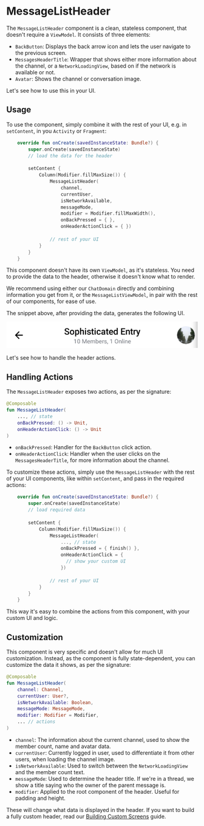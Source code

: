 # MessageListHeader

The `MessageListHeader` component is a clean, stateless component, that doesn't require a `ViewModel`. It consists of three elements:

* `BackButton`: Displays the back arrow icon and lets the user navigate to the previous screen.
* `MessagesHeaderTitle`: Wrapper that shows either more information about the channel, or a `NetworkLoadingView`, based on if the network is available or not.
* `Avatar`: Shows the channel or conversation image.

Let's see how to use this in your UI.

## Usage

To use the component, simply combine it with the rest of your UI, e.g. in `setContent`, in you `Activity` or `Fragment`:

```kotlin
    override fun onCreate(savedInstanceState: Bundle?) {
        super.onCreate(savedInstanceState)
		// load the data for the header
        
        setContent {
            Column(Modifier.fillMaxSize()) {
                MessageListHeader(
                    channel,
                    currentUser,
                    isNetworkAvailable,
                    messageMode,
                    modifier = Modifier.fillMaxWidth(),
                    onBackPressed = { },
                    onHeaderActionClick = { })

                // rest of your UI
            }
        }
    }
```

This component doesn't have its own `ViewModel`, as it's stateless. You need to provide the data to the header, otherwise it doesn't know what to render.

We recommend using either our `ChatDomain` directly and combining information you get from it, or the `MessageListViewModel`, in pair with the rest of our components, for ease of use.

The snippet above, after providing the data, generates the following UI.

![Default MessagesScreen component](../../assets/compose_default_message_list_header_component.png)

Let's see how to handle the header actions.

## Handling Actions

The `MessageListHeader` exposes two actions, as per the signature:

```kotlin
@Composable
fun MessageListHeader(
    ..., // state
    onBackPressed: () -> Unit,
    onHeaderActionClick: () -> Unit
)
```

* `onBackPressed`: Handler for the `BackButton` click action.
* `onHeaderActionClick`: Handler when the user clicks on the `MessagesHeaderTitle`, for more information about the channel.

To customize these actions, simply use the `MessageListHeader` with the rest of your UI components, like within `setContent`, and pass in the required actions:

```kotlin
    override fun onCreate(savedInstanceState: Bundle?) {
        super.onCreate(savedInstanceState)
        // load required data

        setContent {
            Column(Modifier.fillMaxSize()) {
                MessageListHeader(
                    ..., // state
                    onBackPressed = { finish() },
                    onHeaderActionClick = { 
                      // show your custom UI
                    })

                // rest of your UI
            }
        }
    }
```

This way it's easy to combine the actions from this component, with your custom UI and logic.

## Customization

This component is very specific and doesn't allow for much UI customization. Instead, as the component is fully state-dependent, you can customize the data it shows, as per the signature:

```kotlin
@Composable
fun MessageListHeader(
    channel: Channel,
    currentUser: User?,
    isNetworkAvailable: Boolean,
    messageMode: MessageMode,
    modifier: Modifier = Modifier,
    ... // actions
)
```

* `channel`: The information about the current channel, used to show the member count, name and avatar data.
* `currentUser`: Currently logged in user, used to differentiate it from other users, when loading the channel image.
* `isNetworkAvailable`: Used to switch between the `NetworkLoadingView` and the member count text.
* `messageMode`: Used to determine the header title. If we're in a thread, we show a title saying who the owner of the parent message is.
* `modifier`: Applied to the root component of the header. Useful for padding and height.

These will change what data is displayed in the header. If you want to build a fully custom header, read our [Building Custom Screens](../07-guides/06-building-custom-screens.md) guide.
